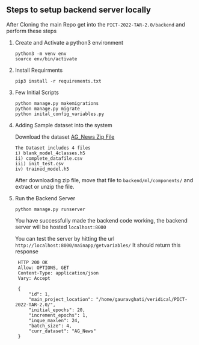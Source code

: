 
## Steps to setup backend server locally

After Cloning the main Repo get into the `PICT-2022-TAR-2.0/backend` and perform these steps

1) Create and Activate a python3 environment
    ```
    python3 -m venv env
    source env/bin/activate
    ```

2) Install Requirments
    ```
    pip3 install -r requirements.txt
    ```

3) Few Initial Scripts

    ```
    python manage.py makemigrations
    python manage.py migrate
    python inital_config_variables.py
    ```

4) Adding Sample dataset into the system

   Download the dataset [AG_News Zip File](https://drive.google.com/file/d/1-jwvz8qPflFVFCoHR__dQ3EZVrgS38g2/view?usp=sharing)
   
   ```
   The Dataset includes 4 files
   i) blank_model_4classes.h5
   ii) complete_datafile.csv
   iii) init_test.csv
   iv) trained_model.h5
   ```
   After downloading zip file, move that file to `backend/ml/components/` and extract or unzip the file.
   
5) Run the Backend Server
    ```
    python manage.py runserver
    ```
   
   You have successfully made the backend code working, the backend server will be hosted `localhost:8000`
   
   You can test the server by hitting the url `http://localhost:8000/mainapp/getvariables/`
   It should return this response
   
   ```
    HTTP 200 OK
    Allow: OPTIONS, GET
    Content-Type: application/json
    Vary: Accept

    {
        "id": 1,
        "main_project_location": "/home/gauravghati/veridical/PICT-2022-TAR-2.0/",
        "initial_epochs": 20,
        "increment_epochs": 1,
        "inque_maxlen": 24,
        "batch_size": 4,
        "curr_dataset": "AG_News"
    }
   ```
